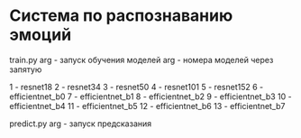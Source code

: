 # Система по распознаванию эмоций

train.py arg - запуск обучения моделей
arg - номера моделей через запятую

1 - resnet18
2 - resnet34
3 - resnet50
4 - resnet101
5 - resnet152
6 - efficientnet_b0
7 - efficientnet_b1
8 - efficientnet_b2
9 - efficientnet_b3
10 - efficientnet_b4
11 - efficientnet_b5
12 - efficientnet_b6
13 - efficientnet_b7



predict.py arg - запуск предсказания
